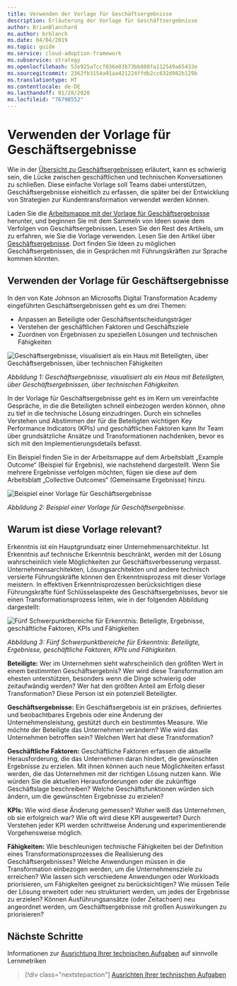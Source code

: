 ```yaml
---
title: Verwenden der Vorlage für Geschäftsergebnisse
description: Erläuterung der Vorlage für Geschäftsergebnisse
author: BrianBlanchard
ms.author: brblanch
ms.date: 04/04/2019
ms.topic: guide
ms.service: cloud-adoption-framework
ms.subservice: strategy
ms.openlocfilehash: 53e925a7ccf036e03b73bb888fa112549a65433e
ms.sourcegitcommit: 2362fb3154a91aa421224ffdb2cc632d982b129b
ms.translationtype: HT
ms.contentlocale: de-DE
ms.lasthandoff: 01/28/2020
ms.locfileid: "76798552"
---
```

# <a name="how-to-use-the-business-outcome-template"></a>Verwenden der Vorlage für Geschäftsergebnisse

Wie in der [Übersicht zu Geschäftsergebnissen](./index.md) erläutert, kann es schwierig sein, die Lücke zwischen geschäftlichen und technischen Konversationen zu schließen. Diese einfache Vorlage soll Teams dabei unterstützen, Geschäftsergebnisse einheitlich zu erfassen, die später bei der Entwicklung von Strategien zur Kundentransformation verwendet werden können.

Laden Sie die [Arbeitsmappe mit der Vorlage für Geschäftsergebnisse](https://archcenter.blob.core.windows.net/cdn/business-outcome-template.xlsx) herunter, und beginnen Sie mit dem Sammeln von Ideen sowie dem Verfolgen von Geschäftsergebnissen. Lesen Sie den Rest des Artikels, um zu erfahren, wie Sie die Vorlage verwenden. Lesen Sie den Artikel über [Geschäftsergebnisse](./index.md). Dort finden Sie Ideen zu möglichen Geschäftsergebnissen, die in Gesprächen mit Führungskräften zur Sprache kommen könnten.

<!-- markdownlint-disable MD026 -->

## <a name="use-the-business-outcome-template"></a>Verwenden der Vorlage für Geschäftsergebnisse

In den von Kate Johnson an Microsofts Digital Transformation Academy eingeführten Geschäftsergebnissen geht es um drei Themen:

- Anpassen an Beteiligte oder Geschäftsentscheidungsträger
- Verstehen der geschäftlichen Faktoren und Geschäftsziele
- Zuordnen von Ergebnissen zu speziellen Lösungen und technischen Fähigkeiten

![Geschäftsergebnisse, visualisiert als ein Haus mit Beteiligten, über Geschäftsergebnissen, über technischen Fähigkeiten](../../_images/strategy/business-outcome-house.png)

*Abbildung 1: Geschäftsergebnisse, visualisiert als ein Haus mit Beteiligten, über Geschäftsergebnissen, über technischen Fähigkeiten.*

In der Vorlage für Geschäftsergebnisse geht es im Kern um vereinfachte Gespräche, in die die Beteiligten schnell einbezogen werden können, ohne zu tief in die technische Lösung einzudringen. Durch ein schnelles Verstehen und Abstimmen der für die Beteiligten wichtigen Key Performance Indicators (KPIs) und geschäftlichen Faktoren kann Ihr Team über grundsätzliche Ansätze und Transformationen nachdenken, bevor es sich mit den Implementierungsdetails befasst.

Ein Beispiel finden Sie in der Arbeitsmappe auf dem Arbeitsblatt „Example Outcome“ (Beispiel für Ergebnis), wie nachstehend dargestellt. Wenn Sie mehrere Ergebnisse verfolgen möchten, fügen sie diese auf dem Arbeitsblatt „Collective Outcomes“ (Gemeinsame Ergebnisse) hinzu.

![Beispiel einer Vorlage für Geschäftsergebnisse](../../_images/strategy/business-outcome-template.png)

*Abbildung 2: Beispiel einer Vorlage für Geschäftsergebnisse.*

## <a name="why-is-this-template-relevant"></a>Warum ist diese Vorlage relevant?

Erkenntnis ist ein Hauptgrundsatz einer Unternehmensarchitektur. Ist Erkenntnis auf technische Erkenntnis beschränkt, werden mit der Lösung wahrscheinlich viele Möglichkeiten zur Geschäftsverbesserung verpasst. Unternehmensarchitekten, Lösungsarchitekten und andere technisch versierte Führungskräfte können den Erkenntnisprozess mit dieser Vorlage meistern. In effektiven Erkenntnisprozessen berücksichtigen diese Führungskräfte fünf Schlüsselaspekte des Geschäftsergebnisses, bevor sie einen Transformationsprozess leiten, wie in der folgenden Abbildung dargestellt:

![Fünf Schwerpunktbereiche für Erkenntnis: Beteiligte, Ergebnisse, geschäftliche Faktoren, KPIs und Fähigkeiten](../../_images/strategy/business-outcome-focus-areas.png)

*Abbildung 3: Fünf Schwerpunktbereiche für Erkenntnis: Beteiligte, Ergebnisse, geschäftliche Faktoren, KPIs und Fähigkeiten.*

**Beteiligte:** Wer im Unternehmen sieht wahrscheinlich den größten Wert in einem bestimmten Geschäftsergebnis? Wer wird diese Transformation am ehesten unterstützen, besonders wenn die Dinge schwierig oder zeitaufwändig werden? Wer hat den größten Anteil am Erfolg dieser Transformation? Diese Person ist ein potenziell Beteiligter.

**Geschäftsergebnisse:** Ein Geschäftsergebnis ist ein präzises, definiertes und beobachtbares Ergebnis oder eine Änderung der Unternehmensleistung, gestützt durch ein bestimmtes Measure. Wie möchte der Beteiligte das Unternehmen verändern? Wie wird das Unternehmen betroffen sein? Welchen Wert hat diese Transformation?

**Geschäftliche Faktoren:** Geschäftliche Faktoren erfassen die aktuelle Herausforderung, die das Unternehmen daran hindert, die gewünschten Ergebnisse zu erzielen. Mit ihnen können auch neue Möglichkeiten erfasst werden, die das Unternehmen mit der richtigen Lösung nutzen kann. Wie würden Sie die aktuellen Herausforderungen oder die zukünftige Geschäftslage beschreiben? Welche Geschäftsfunktionen würden sich ändern, um die gewünschten Ergebnisse zu erzielen?

**KPIs:** Wie wird diese Änderung gemessen? Woher weiß das Unternehmen, ob sie erfolgreich war? Wie oft wird diese KPI ausgewertet? Durch Verstehen jeder KPI werden schrittweise Änderung und experimentierende Vorgehensweise möglich.

**Fähigkeiten:** Wie beschleunigen technische Fähigkeiten bei der Definition eines Transformationsprozesses die Realisierung des Geschäftsergebnisses? Welche Anwendungen müssen in die Transformation einbezogen werden, um die Unternehmensziele zu erreichen? Wie lassen sich verschiedene Anwendungen oder Workloads priorisieren, um Fähigkeiten geeignet zu berücksichtigen? Wie müssen Teile der Lösung erweitert oder neu strukturiert werden, um jedes der Ergebnisse zu erzielen? Können Ausführungsansätze (oder Zeitachsen) neu angeordnet werden, um Geschäftsergebnisse mit großen Auswirkungen zu priorisieren?

## <a name="next-steps"></a>Nächste Schritte

Informationen zur [Ausrichtung Ihrer technischen Aufgaben](../learning-metrics.md) auf sinnvolle Lernmetriken

> [!div class="nextstepaction"]
> [Ausrichten Ihrer technischen Aufgaben](../learning-metrics.md)
